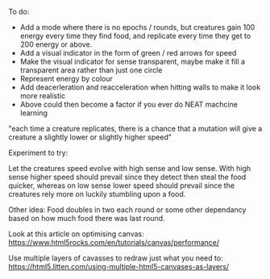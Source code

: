 To do:   
- Add a mode where there is no epochs / rounds, but creatures gain 100 energy every time they find food, and replicate every time they get to 200 energy or above.
- Add a visual indicator in the form of green / red arrows for speed
- Make the visual indicator for sense transparent, maybe make it fill a transparent area rather than just one circle
- Represent energy by colour
- Add deacerleration and reacceleration when hitting walls to make it look more realistic
- Above could then become a factor if you ever do NEAT machcine learning

"each time a creature replicates, there is a chance that a mutation will give a creature a slightly lower or slightly higher speed"

Experiment to try:   

Let the creatures speed evolve with high sense and low sense. With high sense higher speed should prevail since they detect then steal the food quicker, whereas on low sense lower speed should prevail since the creatures rely more on luckily stumbling upon a food.

Other idea:
Food doubles in two each round or some other dependancy based on how much food there was last round.

Look at this article on optimising canvas:
https://www.html5rocks.com/en/tutorials/canvas/performance/

Use multiple layers of cavasses to redraw just what you need to:
https://html5.litten.com/using-multiple-html5-canvases-as-layers/